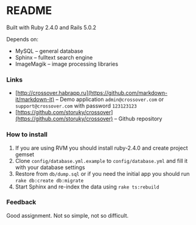 # README

Built with Ruby 2.4.0 and Rails 5.0.2

Depends on:
 * MySQL – general database
 * Sphinx – fulltext search engine
 * ImageMagik – image processing libraries

### Links
 * [http://crossover.habrapp.ru](https://github.com/markdown-it/markdown-it) – Demo application `admin@crossover.com` or `support@crossover.com` with password `123123123`
 * [https://github.com/storuky/crossover](https://github.com/storuky/crossover) – Github repository

### How to install
1. If you are using RVM you should install ruby-2.4.0 and create project gemset
2. Clone `config/database.yml.example` to `config/database.yml` and fill it with your database settings
3. Restore from `db/dump.sql` or if you need the initial app you should run `rake db:create db:migrate`
4. Start Sphinx and re-index the data using `rake ts:rebuild`

### Feedback
Good assignment. Not so simple, not so difficult.